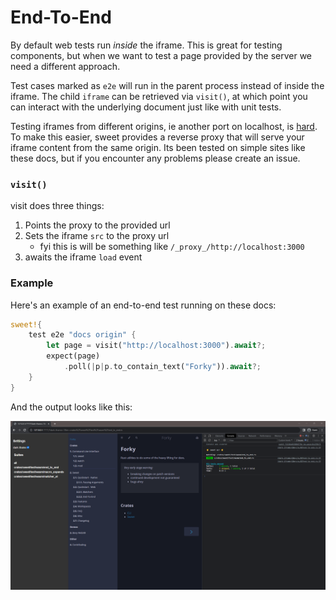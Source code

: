 # End-To-End

By default web tests run *inside* the iframe. This is great for testing components, but when we want to test a page provided by the server we need a different approach.

Test cases marked as `e2e` will run in the parent process instead of inside the iframe. The child `iframe` can be retrieved via `visit()`, at which point you can interact with the underlying document just like with unit tests.

Testing iframes from different origins, ie another port on localhost, is [hard](https://docs.cypress.io/guides/guides/web-security#:~:text=To%20get%20around%20these%20restrictions,rules%20of%20same%2Dorigin%20policy.). To make this easier, sweet provides a reverse proxy that will serve your iframe content from the same origin. Its been tested on simple sites like these docs, but if you encounter any problems please create an issue.

### `visit()`

visit does three things:
1. Points the proxy to the provided url
2. Sets the iframe `src` to the proxy url
   - fyi this is will be something like `/_proxy_/http://localhost:3000`
3. awaits the iframe `load` event

### Example

Here's an example of an end-to-end test running on these docs:
```rs
sweet!{
	test e2e "docs origin" {
		let page = visit("http://localhost:3000").await?;
		expect(page)
			.poll(|p|p.to_contain_text("Forky")).await?;
	}
}
```

And the output looks like this:

![end-to-end](../images/end-to-end.png)

